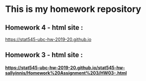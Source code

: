 # This is my homework repository 

## Homework 4 - html site : 

https://stat545-ubc-hw-2019-20.github.io

## Homework 3 - html site :
#### https://stat545-ubc-hw-2019-20.github.io/stat545-hw-sallyinnis/Homework%20Assignment%203/HW03-.html
